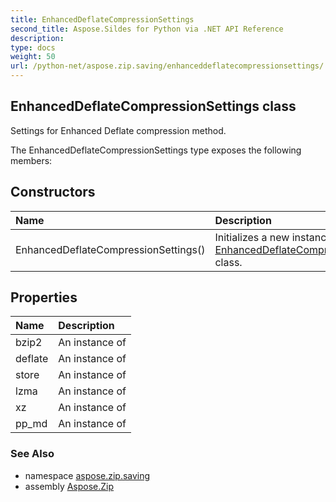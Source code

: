 ```yaml
---
title: EnhancedDeflateCompressionSettings
second_title: Aspose.Sildes for Python via .NET API Reference
description: 
type: docs
weight: 50
url: /python-net/aspose.zip.saving/enhanceddeflatecompressionsettings/
---
```


## EnhancedDeflateCompressionSettings class

Settings for Enhanced Deflate compression method.

The EnhancedDeflateCompressionSettings type exposes the following members:
## Constructors
| Name | Description |
| :- | :- |
|EnhancedDeflateCompressionSettings()|Initializes a new instance of the [EnhancedDeflateCompressionSettings](/zip/python-net/aspose.zip.saving/enhanceddeflatecompressionsettings/) class.|
## Properties
| Name | Description |
| :- | :- |
|bzip2|An instance of|
|deflate|An instance of|
|store|An instance of|
|lzma|An instance of|
|xz|An instance of|
|pp_md|An instance of|

### See Also

* namespace [aspose.zip.saving](/zip/python-net/aspose.zip.saving/)
* assembly [Aspose.Zip](/zip/python-net/)

